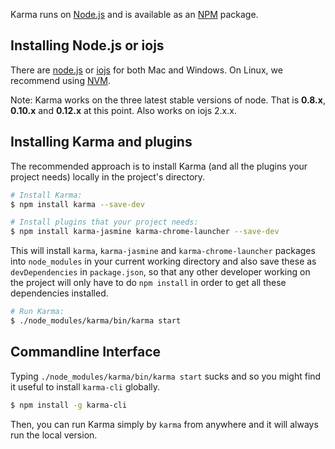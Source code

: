 Karma runs on [Node.js] and is available as an [NPM] package.

## Installing Node.js or iojs

There are [node.js](http://nodejs.org/download/) or [iojs](https://iojs.org/en/index.html) for both Mac and Windows.
On Linux, we recommend using [NVM](https://github.com/creationix/nvm).

Note: Karma works on the three latest stable versions of node. That is **0.8.x**, **0.10.x** and **0.12.x** at this point. Also works on iojs 2.x.x.


## Installing Karma and plugins

The recommended approach is to install Karma (and all the plugins your project needs) locally in
the project's directory.

```bash
# Install Karma:
$ npm install karma --save-dev

# Install plugins that your project needs:
$ npm install karma-jasmine karma-chrome-launcher --save-dev

```

This will install `karma`, `karma-jasmine` and `karma-chrome-launcher` packages into `node_modules` in your current
working directory and also save these as `devDependencies` in `package.json`, so that any
other developer working on the project will only have to do `npm install` in order to get all these
dependencies installed.

```bash
# Run Karma:
$ ./node_modules/karma/bin/karma start
```

## Commandline Interface
Typing `./node_modules/karma/bin/karma start` sucks and so you might find it useful to install `karma-cli` globally.

```bash
$ npm install -g karma-cli
```

Then, you can run Karma simply by `karma` from anywhere and it will always run the local version.


[Node.js]: http://nodejs.org/
[NPM]: https://npmjs.org/package/karma
[NVM]: https://github.com/creationix/nvm
